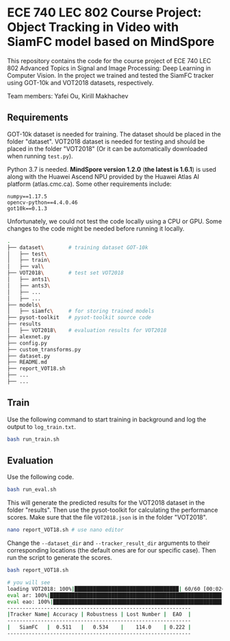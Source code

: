 # ECE 740 LEC 802 Course Project: Object Tracking in Video with SiamFC model based on MindSpore

This repository contains the code for the course project of ECE 740 LEC 802 Advanced Topics in Signal and Image Processing: Deep Learning in Computer Vision. In the project we trained and tested the SiamFC tracker using GOT-10k and VOT2018 datasets, respectively.

Team members: Yafei Ou, Kirill Makhachev

## Requirements

GOT-10k dataset is needed for training. The dataset should be placed in the folder "dataset". VOT2018 dataset is needed for testing and should be placed in the folder "VOT2018" (Or it can be automatically downloaded when running `test.py`). 

Python 3.7 is needed. **MindSpore version 1.2.0** (**the latest is 1.6.1**) is used along with the Huawei Ascend NPU provided by the Huawei Atlas AI platform (atlas.cmc.ca). Some other requirements include:

```
numpy==1.17.5
opencv-python==4.4.0.46
got10k==0.1.3
```

Unfortunately, we could not test the code locally using a CPU or GPU. Some changes to the code might be needed before running it locally.

```bash
.
├── dataset\        # training dataset GOT-10k
│   ├── test\
│   ├── train\
│   ├── val\
├── VOT2018\        # test set VOT2018
│   ├── ants1\
│   ├── ants3\
│   ├── ...
│   ├── ...
├── models\
│   ├── siamfc\     # for storing trained models
├── pysot-toolkit   # pysot-toolkit source code
├── results
│   ├── VOT2018\    # evaluation results for VOT2018
├── alexnet.py
├── config.py
├── custom_transforms.py
├── dataset.py
├── README.md
├── report_VOT18.sh
├── ...
├── ...
```



## Train

Use the following command to start training in background and log the output to `log_train.txt`.

```bash
bash run_train.sh
```

## Evaluation

Use the following code.

```bash
bash run_eval.sh
```

This will generate the predicted results for the VOT2018 dataset in the folder "results". Then use the pysot-toolkit for calculating the performance scores. Make sure that the file `VOT2018.json`  is in the folder "VOT2018".

```bash
nano report_VOT18.sh # use nano editor
```

Change the `--dataset_dir` and `--tracker_result_dir` arguments to their corresponding locations (the default ones are for our specific case). Then run the script to generate the scores.

```bash
bash report_VOT18.sh

# you will see
loading VOT2018: 100%|██████████████████████████████████| 60/60 [00:02<00:00, 27.64it/s, zebrafish1]
eval ar: 100%|████████████████████████████████████████████████████████| 1/1 [00:01<00:00,  1.43s/it]
eval eao: 100%|███████████████████████████████████████████████████████| 1/1 [00:03<00:00,  3.96s/it]
------------------------------------------------------------
|Tracker Name| Accuracy | Robustness | Lost Number |  EAO  |
------------------------------------------------------------
|   SiamFC   |  0.511   |   0.534    |    114.0    | 0.222 |
------------------------------------------------------------
```

